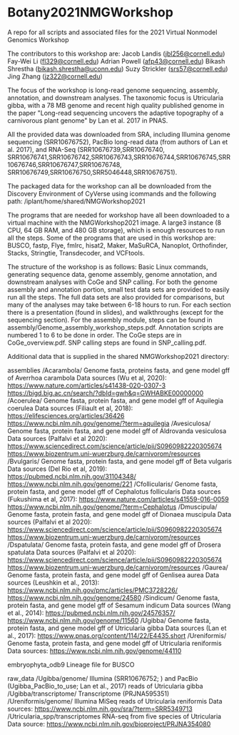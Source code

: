 # Botany2021NMGWorkshop

A repo for all scripts and associated files for the 2021 Virtual Nonmodel Genomics Workshop

The contributors to this workshop are: Jacob Landis (jbl256@cornell.edu) Fay-Wei Li (fl329@cornell.edu) Adrian Powell (afp43@cornell.edu) Bikash Shrestha (bikash.shrestha@uconn.edu) Suzy Strickler (srs57@cornell.edu) Jing Zhang (jz322@cornell.edu)

The focus of the workshop is long-read genome sequencing, assembly, annotation, and downstream analyses. The taxonomic focus is Utricularia gibba, with a 78 MB genome and recent high quality published genome in the paper "Long-read sequencing uncovers the adaptive topography of a carnivorous plant genome" by Lan et al. 2017 in PNAS.

All the provided data was downloaded from SRA, including Illumina genome sequencing (SRR10676752), PacBio long-read data (from authors of Lan et al. 2017), and RNA-Seq (SRR10676739,SRR10676740, SRR10676741,SRR10676742,SRR10676743,SRR10676744,SRR10676745,SRR10676746,SRR10676747,SRR10676748, SRR10676749,SRR10676750,SRR5046448,SRR10676751).

The packaged data for the workshop can all be downloaded from the Discovery Environment of CyVerse using icommands and the following path: /iplant/home/shared/NMGWorkshop2021

The programs that are needed for workshop have all been downloaded to a virtual machine with the NMGWorkshop2021 image. A large3 instance (8 CPU, 64 GB RAM, and 480 GB storage), which is enough resources to run all the steps. Some of the programs that are used in this workshop are: BUSCO, fastp, Flye, fmlrc, hisat2, Maker, MaSuRCA, Nanoplot, Orthofinder, Stacks, Stringtie, Transdecoder, and VCFtools.

The structure of the workshop is as follows: Basic Linux commands, generating sequence data, genome assembly, genome annotation, and downstream analyses with CoGe and SNP calling. For both the genome assembly and annotation portion, small test data sets are provided to easily run all the steps. The full data sets are also provided for comparisons, but many of the analyses may take between 6-18 hours to run. For each section there is a presentation (found in slides), and walkthroughs (except for the sequencing section). For the assembly module, steps can be found in assembly/Genome_assembly_workshop_steps.pdf. Annotation scripts are numbered 1 to 6 to be done in order. The CoGe steps are in CoGe_overview.pdf. SNP calling steps are found in SNP_calling.pdf.

Additional data that is supplied in the shared NMGWorkshop2021 directory:

assemblies /Acarambola/ Genome fasta, proteins fasta, and gene model gff of Averrhoa carambola Data sources (Wu et al, 2020): https://www.nature.com/articles/s41438-020-0307-3 https://bigd.big.ac.cn/search/?dbId=gwh&q=GWHABKE00000000 /Acoerulea/ Genome fasta, protein fasta, and gene model gff of Aquilegia coerulea Data sources (Filiault et al, 2018): https://elifesciences.org/articles/36426 https://www.ncbi.nlm.nih.gov/genome/?term=aquilegia /Avesiculosa/ Genome fasta, protein fasta, and gene model gff of Aldrovanda vesiculosa Data sources (Palfalvi et al 2020): https://www.sciencedirect.com/science/article/pii/S0960982220305674 https://www.biozentrum.uni-wuerzburg.de/carnivorom/resources /Bvulgaris/ Genome fasta, protein fasta, and gene model gff of Beta vulgaris Data sources (Del Rio et al, 2019): https://pubmed.ncbi.nlm.nih.gov/31104348/ https://www.ncbi.nlm.nih.gov/genome/221 /Cfollicularis/ Genome fasta, protein fasta, and gene model gff of Cephalotus follicularis Data sources (Fukushima et al, 2017): https://www.nature.com/articles/s41559-016-0059 https://www.ncbi.nlm.nih.gov/genome/?term=Cephalotus /Dmuscipula/ Genome fasta, protein fasta, and gene model gff of Dionaea muscipula Data sources (Palfalvi et al 2020): https://www.sciencedirect.com/science/article/pii/S0960982220305674 https://www.biozentrum.uni-wuerzburg.de/carnivorom/resources /Dspatulata/ Genome fasta, protein fasta, and gene model gff of Drosera spatulata Data sources (Palfalvi et al 2020): https://www.sciencedirect.com/science/article/pii/S0960982220305674 https://www.biozentrum.uni-wuerzburg.de/carnivorom/resources /Gaurea/ Genome fasta, protein fasta, and gene model gff of Genlisea aurea Data sources (Leushkin et al., 2013): https://www.ncbi.nlm.nih.gov/pmc/articles/PMC3728226/ https://www.ncbi.nlm.nih.gov/genome/24580 /Sindicum/ Genome fasta, protein fasta, and gene model gff of Sesamum indicum Data sources (Wang et al., 2014): https://pubmed.ncbi.nlm.nih.gov/24576357/ https://www.ncbi.nlm.nih.gov/genome/11560 /Ugibba/ Genome fasta, protein fasta, and gene model gff of Utricularia gibba Data sources (Lan et al., 2017): https://www.pnas.org/content/114/22/E4435.short /Ureniformis/ Genome fasta, protein fasta, and gene model gff of Utricularia reniformis Data sources: https://www.ncbi.nlm.nih.gov/genome/44110

embryophyta_odb9 Lineage file for BUSCO

raw_data /Ugibba/genome/ Illumina (SRR10676752; ) and PacBio (Ugibba_PacBio_to_use; Lan et al., 2017) reads of Utricularia gibba /Ugibba/transcriptome/ Transcriptome (PRJNA595351) /Ureniformis/genome/ Illumina MiSeq reads of Utricularia reniformis Data sources: https://www.ncbi.nlm.nih.gov/sra/?term=SRR5349713 /Utricularia_spp/transcriptomes RNA-seq from five species of Utricularia Data source: https://www.ncbi.nlm.nih.gov/bioproject/PRJNA354080
